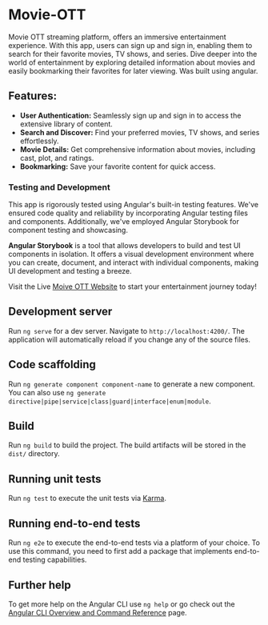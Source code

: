 # Movie-OTT

Movie OTT streaming platform, offers an immersive entertainment experience. With this app, users can sign up and sign in, enabling them to search for their favorite movies, TV shows, and series. Dive deeper into the world of entertainment by exploring detailed information about movies and easily bookmarking their favorites for later viewing. Was built using angular.

## Features:
- **User Authentication:** Seamlessly sign up and sign in to access the extensive library of content.
- **Search and Discover:** Find your preferred movies, TV shows, and series effortlessly.
- **Movie Details:** Get comprehensive information about movies, including cast, plot, and ratings.
- **Bookmarking:** Save your favorite content for quick access.

### Testing and Development
This app is rigorously tested using Angular's built-in testing features. We've ensured code quality and reliability by incorporating Angular testing files and components. Additionally, we've employed Angular Storybook for component testing and showcasing.

**Angular Storybook** is a tool that allows developers to build and test UI components in isolation. It offers a visual development environment where you can create, document, and interact with individual components, making UI development and testing a breeze.

Visit the Live [Moive OTT Website]([https://your-app-website.com](https://movie-ott-watch.netlify.app)) to start your entertainment journey today!

## Development server

Run `ng serve` for a dev server. Navigate to `http://localhost:4200/`. The application will automatically reload if you change any of the source files.

## Code scaffolding

Run `ng generate component component-name` to generate a new component. You can also use `ng generate directive|pipe|service|class|guard|interface|enum|module`.

## Build

Run `ng build` to build the project. The build artifacts will be stored in the `dist/` directory.

## Running unit tests

Run `ng test` to execute the unit tests via [Karma](https://karma-runner.github.io).

## Running end-to-end tests

Run `ng e2e` to execute the end-to-end tests via a platform of your choice. To use this command, you need to first add a package that implements end-to-end testing capabilities.

## Further help

To get more help on the Angular CLI use `ng help` or go check out the [Angular CLI Overview and Command Reference](https://angular.io/cli) page.
